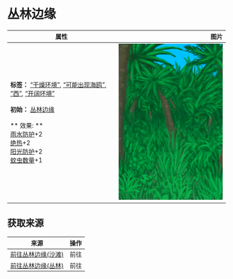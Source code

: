 # 丛林边缘  
>   
  
  属性  |   图片   
 ----  |  ----:   
 **标签：**	[“干燥环境”](tag_EnvDry.md), [“可能出现海鸥”](tag_Coastal.md), [“西”](tag_West.md), [“开阔环境”](tag_EnvOpen.md)<br><br>**初始：**	[丛林边缘](Outskirts.md)<br><br>** 效果: **<br>[雨水防护](RainProtection.md)+2<br>[绝热](InsulationHeat.md)+2<br>[阳光防护](SunProtection.md)+2<br>[蚊虫数量](BugPopulation.md)+1  |  ![](Sprite/Jungle.png)   
  
## 获取来源  
来源  |  操作  
----  |  ----  
[前往丛林边缘(沙滩)](Path_BeachToOutskirts.md)  |  前往  
[前往丛林边缘(丛林)](Path_JungleToOutskirts.md)  |  前往  
